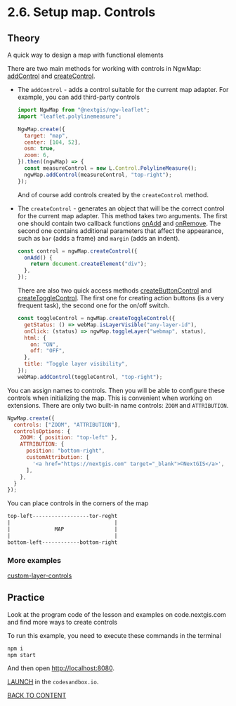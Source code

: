 # 2.6. Setup map. Controls

## Theory

A quick way to design a map with functional elements

There are two main methods for working with controls in NgwMap: [addControl](https://code-api.nextgis.com/classes/ngw_map.WebMapControls.html#addControl) and [createControl](https://code-api.nextgis.com/classes/ngw_map.WebMapControls.html#createControl).

- The `addControl` - adds a control suitable for the current map adapter. For example, you can add third-party controls

  ```javascript
  import NgwMap from "@nextgis/ngw-leaflet";
  import "leaflet.polylinemeasure";

  NgwMap.create({
    target: "map",
    center: [104, 52],
    osm: true,
    zoom: 6,
  }).then((ngwMap) => {
    const measureControl = new L.Control.PolylineMeasure();
    ngwMap.addControl(measureControl, "top-right");
  });
  ```

  And of course add controls created by the `createControl` method.

- The `createControl` - generates an object that will be the correct control for the current map adapter. This method takes two arguments. The first one should contain two callback functions [onAdd](https://code-api.nextgis.com/interfaces/ngw_map.MapControl.html#onAdd) and [onRemove](https://code-api.nextgis.com/interfaces/ngw_map.MapControl.html#onRemove). The second one contains additional parameters that affect the appearance, such as `bar` (adds a frame) and `margin` (adds an indent).

  ```javascript
  const control = ngwMap.createControl({
    onAdd() {
      return document.createElement("div");
    },
  });
  ```

  There are also two quick access methods [createButtonControl](https://code-api.nextgis.com/classes/ngw_map.WebMap.html#createButtonControl) and [createToggleControl](https://code-api.nextgis.com/classes/ngw_map.WebMap.html#createToggleControl). The first one for creating action buttons (is a very frequent task), the second one for the on/off switch.

  ```javascript
  const toggleControl = ngwMap.createToggleControl({
    getStatus: () => webMap.isLayerVisible("any-layer-id"),
    onClick: (status) => ngwMap.toggleLayer("webmap", status),
    html: {
      on: "ON",
      off: "OFF",
    },
    title: "Toggle layer visibility",
  });
  webMap.addControl(toggleControl, "top-right");
  ```

You can assign names to controls. Then you will be able to configure these controls when initializing the map. This is convenient when working on extensions. There are only two built-in name controls: `ZOOM` and `ATTRIBUTION`.

```javascript
NgwMap.create({
  controls: ["ZOOM", "ATTRIBUTION"],
  controlsOptions: {
    ZOOM: { position: "top-left" },
    ATTRIBUTION: {
      position: "bottom-right",
      customAttribution: [
        '<a href="https://nextgis.com" target="_blank">©NextGIS</a>',
      ],
    },
  }
});
```

You can place controls in the corners of the map

```txt
top-left------------------tor-reght
|                                 |
|              MAP                |
|                                 |
bottom-left------------bottom-right
```

### More examples

[custom-layer-controls](https://code.nextgis.com/demo-examples-custom-layer-controls)

## Practice

Look at the program code of the lesson and examples on code.nextgis.com and find more ways to create controls

To run this example, you need to execute these commands in the terminal

```bash
npm i
npm start
```

And then open [http://localhost:8080](http://localhost:8080).

[LAUNCH](https://githubbox.com/nextgis/ngf-tutorial/tree/master/tutorials/2_6_setup_map_controls) in the `codesandbox.io`.

[BACK TO CONTENT](../../README.md)
